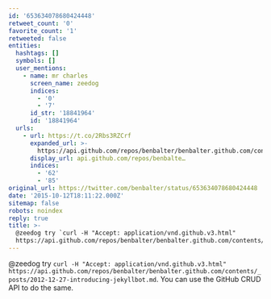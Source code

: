 ```yaml
---
id: '653634078680424448'
retweet_count: '0'
favorite_count: '1'
retweeted: false
entities:
  hashtags: []
  symbols: []
  user_mentions:
    - name: mr charles
      screen_name: zeedog
      indices:
        - '0'
        - '7'
      id_str: '18841964'
      id: '18841964'
  urls:
    - url: https://t.co/2Rbs3RZCrf
      expanded_url: >-
        https://api.github.com/repos/benbalter/benbalter.github.com/contents/_posts/2012-12-27-introducing-jekyllbot.md
      display_url: api.github.com/repos/benbalte…
      indices:
        - '62'
        - '85'
original_url: https://twitter.com/benbalter/status/653634078680424448
date: '2015-10-12T18:11:22.000Z'
sitemap: false
robots: noindex
reply: true
title: >-
  @zeedog try `curl -H "Accept: application/vnd.github.v3.html"
  https://api.github.com/repos/benbalter/benbalter.github.com/contents/_posts/2012-12-27-introducing-jekyllbot.md…
---
```


@zeedog try `curl -H "Accept: application/vnd.github.v3.html" https://api.github.com/repos/benbalter/benbalter.github.com/contents/_posts/2012-12-27-introducing-jekyllbot.md`.  You can use the GitHub CRUD API to do the same.